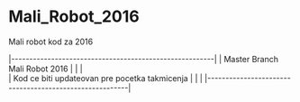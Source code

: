 # Mali_Robot_2016
Mali robot kod za 2016

|--------------------------------------------------------|
|           Master Branch Mali Robot 2016                |
|                                                        |    
|    Kod ce biti updateovan pre pocetka takmicenja       |
|                                                        |
|--------------------------------------------------------|
